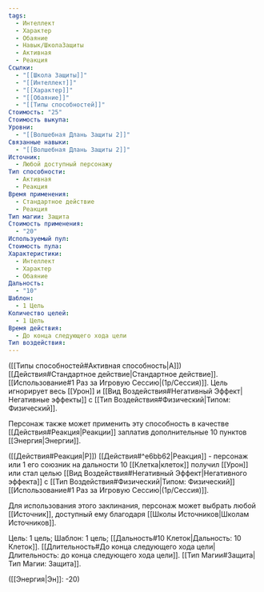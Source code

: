```yaml
---
tags:
  - Интеллект
  - Характер
  - Обаяние
  - Навык/ШколаЗащиты
  - Активная
  - Реакция
Ссылки:
  - "[[Школа Защиты]]"
  - "[[Интеллект]]"
  - "[[Характер]]"
  - "[[Обаяние]]"
  - "[[Типы способностей]]"
Стоимость: "25"
Стоимость выкупа: 
Уровни:
  - "[[Волшебная Длань Защиты 2]]"
Связанные навыки:
  - "[[Волшебная Длань Защиты 2]]"
Источник:
  - Любой доступный персонажу
Тип способности:
  - Активная
  - Реакция
Время применения:
  - Стандартное действие
  - Реакция
Тип магии: Защита
Стоимость применения:
  - "20"
Используемый пул: 
Стоимость пула: 
Характеристики:
  - Интеллект
  - Характер
  - Обаяние
Дальность:
  - "10"
Шаблон:
  - 1 Цель
Количество целей:
  - 1 Цель
Время действия:
  - До конца следующего хода цели
Тип воздействия:
---
```

([[Типы способностей#Активная способность|А]]) [[Действия#Стандартное действие|Стандартное действие]]. [[Использование#1 Раз за Игровую Сессию|(1р/Сессия)]]. Цель игнорирует весь [[Урон]] и [[Вид Воздействия#Негативный Эффект|Негативные эффекты]] с [[Тип Воздействия#Физический|Типом: Физический]].  

Персонаж также может применить эту способность в качестве [[Действия#Реакция|Реакции]] заплатив дополнительные 10 пунктов [[Энергия|Энергии]].

([[Действия#Реакция|Р]]) [[Действия#^e6bb62|Реакция]] - персонаж или 1 его союзник на дальности 10 [[Клетка|клеток]] получил [[Урон]] или стал целью [[Вид Воздействия#Негативный Эффект|Негативного эффекта]] с [[Тип Воздействия#Физический|Типом: Физический]] [[Использование#1 Раз за Игровую Сессию|(1р/Сессия)]]. 

Для использования этого заклинания, персонаж может выбрать любой [[Источник]], доступный ему благодаря [[Школы Источников|Школам Источников]]. 

Цель: 1 цель; Шаблон: 1 цель; [[Дальность#10 Клеток|Дальность: 10 Клеток]]. [[Длительность#До конца следующего хода цели|Длительность: до конца следующего хода цели]]. [[Тип Магии#Защита|Тип Магии: Защита]].

([[Энергия|Эн]]: -20)